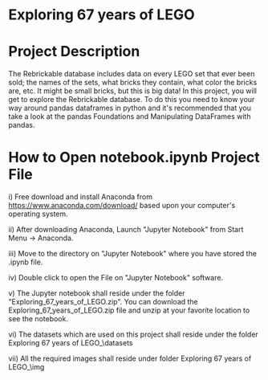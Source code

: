 # Exploring 67 years of LEGO

Project Description 
==================== 
The Rebrickable database includes data on every LEGO set that ever been sold; the names of the sets, what bricks they contain, what color the bricks are, etc. It might be small bricks, but this is big data! In this project, you will get to explore the Rebrickable database. To do this you need to know your way around pandas dataframes in python and it's recommended that you take a look at the pandas Foundations and Manipulating DataFrames with pandas.

How to Open notebook.ipynb Project File 
=======================================  

i) Free download and install Anaconda from https://www.anaconda.com/download/ based upon your computer's operating system.

ii) After downloading Anaconda, Launch "Jupyter Notebook" from Start Menu -> Anaconda.

iii) Move to the directory on "Jupyter Notebook" where you have stored the .ipynb file.

iv) Double click to open the File on "Jupyter Notebook" software.

v) The Jupyter notebook shall reside under the folder "Exploring_67_years_of_LEGO.zip". 
   You can download the Exploring_67_years_of_LEGO.zip file and unzip at your favorite location to see the notebook.

vi) The datasets which are used on this project shall reside under the folder Exploring 67 years of LEGO\_\datasets

vii) All the required images shall reside under folder Exploring 67 years of LEGO\_\img
